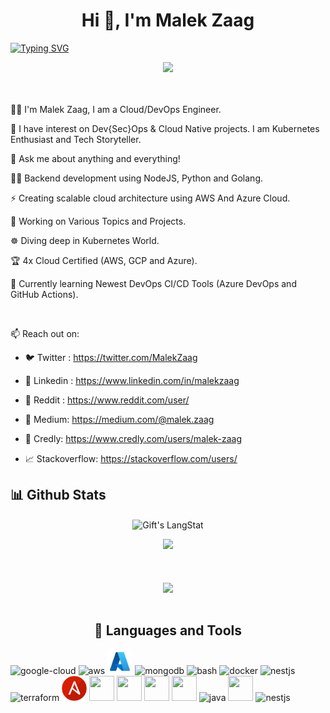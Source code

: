 
<h1 align="center">Hi 👋, I'm Malek Zaag</h1> 

[![Typing SVG](https://readme-typing-svg.demolab.com/?lines=Cloud+and+DevOps+student;Network+Engineer;CyberSecurity+Enthusiast)](https://git.io/typing-svg)


<div align="center" > <img src="https://github.com/Anmol-Baranwal/Cool-GIFs-For-GitHub/assets/74038190/219bcc70-f5dc-466b-9a60-29653d8e8433" width="500"> </div>
<br><br>

<div>
 <p>
👨‍💻 I'm Malek Zaag, I am a Cloud/DevOps Engineer.


🔭 I have interest on Dev{Sec}Ops & Cloud Native projects. I am Kubernetes Enthusiast and Tech Storyteller.

💬 Ask me about anything and everything!


👨‍💻 Backend development using NodeJS, Python and Golang.


⚡ Creating scalable cloud architecture using AWS And Azure Cloud.


🥅 Working on Various Topics and Projects.


☸️ Diving deep in Kubernetes World.


🏆 4x Cloud Certified (AWS, GCP and Azure).


🌱 Currently learning Newest DevOps CI/CD Tools (Azure DevOps and GitHub Actions).

<br/>

📫 Reach out on:

  - 🐦 Twitter : https://twitter.com/MalekZaag
  
  - 📘 Linkedin : https://www.linkedin.com/in/malekzaag
  
  - 🔖 Reddit : https://www.reddit.com/user/
  
  - 📑 Medium: https://medium.com/@malek.zaag
  
  - 🥇 Credly: https://www.credly.com/users/malek-zaag

  - 📈 Stackoverflow: https://stackoverflow.com/users/

 </p>
</div>



## 📊 Github Stats
 <div align="center">
 <img align="center" src="https://github-readme-stats.vercel.app/api?username=Malek-Zaag&count_private=true&show_icons=true&layout=compact&hide_border=true&theme=solarized-light&bg_color=00000000&langs_count=8" alt="Gift's LangStat" /> 
<p><img src ="https://github-readme-stats.vercel.app/api/top-langs/?username=Malek-Zaag&layout=compact&hide_border=true&theme=solarized-light&bg_color=00000000&langs_count=8&size_weight=0&count_weight=1"></p>
<p style="margin:3rem;"><img align="center" src="https://github-readme-streak-stats.herokuapp.com/?user=Malek-Zaag&theme=solarized-light&hide_border=true&background=FFFFFF00" /></p>

## 🔨 Languages and Tools

<p align="left">
<img width="40" height="40" src="https://www.svgrepo.com/show/448223/gcp.svg" alt="google-cloud"/>
<img width="40" height="40" alt="aws" src="https://static-00.iconduck.com/assets.00/aws-icon-2048x2048-274bm1xi.png" /> 
<img width="40" height="40" alt="azure" src="./icons/icons8-azure.svg" />
<img width="40" height="40" alt="mongodb" src="https://www.svgrepo.com/show/331488/mongodb.svg" /> 
<img width="40" height="40" alt="bash" src="https://upload.wikimedia.org/wikipedia/commons/4/4b/Bash_Logo_Colored.svg" /> 
<img width="40" height="40" alt="docker" src="https://www.svgrepo.com/show/331370/docker.svg" />
<img src="https://upload.wikimedia.org/wikipedia/commons/thumb/3/39/Kubernetes_logo_without_workmark.svg/1200px-Kubernetes_logo_without_workmark.svg.png" alt="nestjs" width="40" height="40"/> 
<img width="40" height="40" src="https://icon.icepanel.io/Technology/svg/HashiCorp-Terraform.svg"alt="terraform"  />
<img width="40" height="40" src="https://github.com/ansible/logos/blob/main/vscode-ansible-logo/vscode-ansible.png" alt="ansible" /> 
<img width="40" height="40" src="https://icon.icepanel.io/Technology/svg/Elastic-Search.svg" /> 
<img width="40" height="40" src="https://icon.icepanel.io/Technology/svg/Prometheus.svg" /> 
<img width="40" height="40" src="https://icon.icepanel.io/Technology/svg/Argo-CD.svg" />
<img width="40" height="40" src="https://cdn.worldvectorlogo.com/logos/python-5.svg"  />
<img width="40" height="40" alt="java" src="https://www.svgrepo.com/show/184143/java.svg" />
<img width="40" height="40" src="https://cdn.worldvectorlogo.com/logos/logo-javascript.svg"  />
<img width="40" height="40" src="https://cdn.worldvectorlogo.com/logos/gopher.svg" alt="nestjs" />

